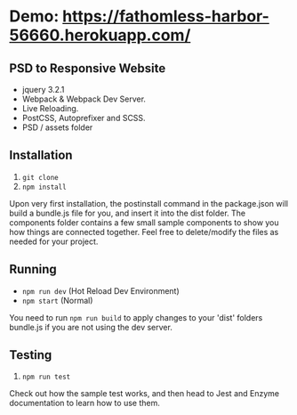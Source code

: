 # Demo: https://fathomless-harbor-56660.herokuapp.com/

## PSD to Responsive Website ##

 - jquery 3.2.1
 - Webpack & Webpack Dev Server.
 - Live Reloading.
 - PostCSS, Autoprefixer and SCSS.
 - PSD / assets folder


## Installation ##

 1. `git clone`
 2. `npm install`

 Upon very first installation, the postinstall command in the package.json will build a bundle.js file for you,
 and insert it into the dist folder. The components folder contains a few small sample components to show you
 how things are connected together. Feel free to delete/modify the files as needed for your project.

## Running ##

- `npm run dev` (Hot Reload Dev Environment)
- `npm start` (Normal)

You need to run `npm run build` to apply changes to your 'dist' folders bundle.js if you are not
using the dev server.

## Testing ##

1. `npm run test`

Check out how the sample test works, and then head to Jest and Enzyme documentation to learn how to use them.
